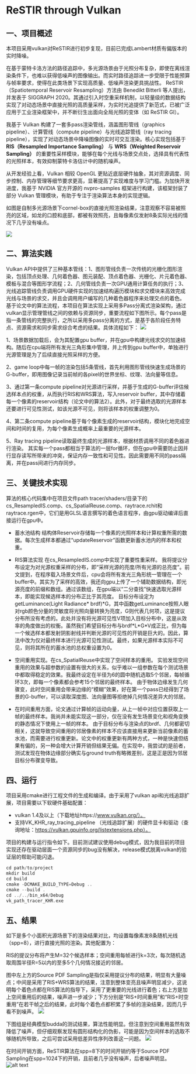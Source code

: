 # ReSTIR through Vulkan

## 一、项目概述
本项目采用vulkan对ReSTIR进行初步复现，目前已完成Lambert材质有偏版本的实时降噪。

在基于蒙特卡洛方法的路径追踪中，多光源场景由于光照分布复杂，即使在离线渲染条件下，也难以获得低噪声的图像输出。而实时路径追踪进一步受限于性能预算与帧率要求，使得在此类场景下实现高质量、低噪声渲染更具挑战性。
ReSTIR（Spatiotemporal Reservoir Resampling）方法由 Benedikt Bitterli 等人提出，并发表于 SIGGRAPH 2020。其通过引入时空重采样机制，以轻量级的数据结构实现了对动态场景中直接光照的高质量采样，为实时光追提供了新范式，已被广泛应用于工业渲染框架中，并不断衍生出面向全局光照的变体（如 ReSTIR GI）。

我基于 Vulkan 构建了一套多pass渲染管线，涵盖图形管线（graphics pipeline）、计算管线（compute pipeline）与光线追踪管线（ray tracing pipeline），实现了对动态场景中降噪图像的实时可交互渲染。核心实现包括基于 **RIS（Resampled Importance Sampling）** 与 **WRS（Weighted Reservoir Sampling）** 的重要性采样模块，能够在每个光线与场景交点处，选择具有代表性的光照样本，有效抑制蒙特卡洛估计中的随机噪声。

从开发经验上看，Vulkan 相较 OpenGL 更贴近底层硬件抽象，其对资源调度、同步控制、内存管理等细节要求更高，显著提高了实现难度与学习门槛。为加快开发进度，我基于 NVIDIA 官方开源的 nvpro-samples 框架进行构建，该框架封装了部分 Vulkan 管理模块，有助于专注于渲染算法本身的实现逻辑。

如图是自制多光源场景下cornel-box的直接光照渲染结果，注意观察不容易被照亮的区域，如龙的口腔和底部，都被有效照亮，且每像素仅发射8条实际光线的情况下几乎没有噪点。

![](./teaser.png)


## 二、算法实践

Vulkan API中提供了三种基本管线：1、图形管线负责一次传统的光栅化图形渲染，包括顶点处理、几何着色器、图元装配、顶点着色器、光栅化、片元着色器、模板与混合等图形学流程；2、几何管线负责一次GPU通用计算任务的执行；3、光线追踪管线负责调用GPU硬件实现的加速结构遍历模块和求交模块来高效完成光线与场景的求交，并且会调用用户编写的几种着色器程序来处理交点的着色。
基于论文中的算法流程，本项目在算法实现上采用多Pass分离式渲染架构，通过vulkan显示管理管线之间的依赖与资源同步，重要流程如下图所示。每个pass是指一条管线的完整执行，之所以采用多pass分离的方式，是基于各阶段任务特点、资源需求和同步需求综合考虑的结果。具体流程如下：
![](./image1.png)

1、场景数据加载后，会为其配置gpu buffer，并在gpu中构建光线求交的加速结构。随后在cpu端将所有发光三角形集中管理，并上传到gpu buffer中，单独进行光源管理是为了后续直接光照采样的方便。

2、game loop中每一帧的渲染包括5条管线，首先利用图形管线快速生成场景的G-buffer，即用图像记录当前帧的各pixel的世界坐标、纹理、法向量等信息。

3、通过第一条compute pipeline对光源进行采样，并基于生成的G-buffer评估候选样本点的权重，从而执行RIS和WRS算法，写入reservoir buffer，其中存储着每一个像素的reservoir结构（论文中的算法2）。此外，对于最终选取的光源样本还要进行可见性测试，如该光源不可见，则将该样本的权重调整为0。

4、第二条compute pipeline基于每个像素生成的reservoir结构，模块化地完成空间和时间的复用，为每个像素生成概率上最重要的光源样本。

5、Ray tracing pipeline读取最终生成的光源样本，根据材质调用不同的着色器进行渲染。
其实每一个pass都相当于算法的一层for循环，但在gpu中需要防止因并行显存读写所带来的冲突，保证内存一致性和可见性。因此需要用不同的pass隔离，并在pass间进行内存同步。

## 三、关键技术实现
算法的核心代码集中在项目文件path tracer/shaders/目录下的cs_ResampledIS.comp、cs_SpatialReuse.comp、raytrace.rchit和raytrace.rgen中，它们是用GLSL语言撰写的着色语言程序，由gpu驱动编译后直接运行在gpu中。
- 蓄水池结构
结构体Reservoir存储每一个像素的光照样本和计算权重所需的数据。每次生成样本都通过“updateReservoir”函数更新蓄水池内的样本和权重。

- RIS算法实现
在cs_ResampledIS.comp中实现了重要性重采样。
我将提议分布设定为对光源权重采样的分布，即“采样光源的亮度/所有光源的总亮度”。前文提到，在程序载入场景文件后，cpu会将所有发光三角形统一管理在一个buffer中。其实为了采样的高效，我还向gpu上传了一个辅助数据结构，即光源亮度的前缀和数组。通过该数组，在gpu端以“二分查找”快速选取光源样本，即能实现候选样本的分布正比于其亮度。
目标分布设定为getLuminance(Light Radiance* brdf)\*G，其中函数getLuminance按照人眼对rgb颜色分量的灵敏度将光照向量转换为亮度，G则代表几何项，这是提议分布所没有考虑的。此处并没有将光源可见性V项加入目标分布中，这是从效率的角度做出的权衡。虽然我们希望目标分布与brdf\*L\*G\*V成正比，但为每一个候选样本都发射阴影射线并判断光源的可见性的开销是巨大的。因此，算法中改为仅对最终样本进行光源可见性测试。最终，如果光源样本实际不可见，则将其所在的蓄水池的总权重设置为0。

- 空间重用实现。在cs_SpatialReuse中实现了空间样本的重用。
实验发现空间重用的效果与超参数的设置有很大的关系，似乎难以一组参数在每个测试场景中都取得稳定的效果。我最终设定在半径为6的圆中随机选取5个邻居，每帧循环3次，即每一个像素都会参考15个邻居的最终样本。
由于物体边缘发生几何骤变，此时空间重用会带来边缘的“模糊”效果，好在第一个pass已经得到了场景的G-buffer，可以读取深度图、法向量图等拒绝掉几何情况差异大的邻居。

- 在时间重用方面，论文通过计算帧的运动向量，从上一帧中对应位置获取上一帧的最终样本。我尚并未能实现这一部分，仅在没有发生场景变化和视角变换的静态情况下使用上一帧的样本。
由于目标分布与渲染点的brdf、几何都密切相关，这就导致空间重用的邻居像素的样本不应该直接用来更新当前像素的蓄水池，而需要进行权重更新。论文中的权重更新有两种方式，一种是快速但结果有偏的，另一种会增大计算开销但结果无偏。在实现中，我尝试的是前者，测试发现在物体边缘部分确实与ground truth有略微差别，这是正是因为邻居目标分布骤变导致。


## 四、运行
项目采用cmake进行工程文件的生成和编译。由于采用了vulkan api和光线追踪扩展，项目需要以下软硬件基础配置：

- vulkan 1.4及以上（下载地址https://www.vulkan.org/）。
- 支持VK_KHR_ray_tracing_pipeline （光线追踪扩展）的硬件显卡和驱动（查询地址：https://vulkan.gpuinfo.org/listextensions.php）。

项目的构建与运行指令如下。目前测试建议使用debug模式，因为我目前的项目实现还存在驱动层面一个资源同步的bug没有解决，release模式脱离vulkan的验证层的帮助可能闪退。

```c++
cd path/to/project
mkdir build
cd build
cmake -DCMAKE_BUILD_TYPE=Debug ..
cmake --build .
cd ../../bin_x64/Debug
vk_path_tracer_KHR.exe
```

## 五、结果

如下是多个小面积光源场景下的渲染结果对比，均设置每像素发8条随机光线（spp=8），进行直接光照的渲染。其他配置为：

RIS的提议分布将产生M=32个候选样本；空间重用每帧进行k=3次，每次随机选取周围半径R=5以内的至多5个几何情况接近的邻居。

图中左上方的Source PDF Sampling是指仅采用提议分布的结果，明显有大量噪点；中间是采用了RIS+WRS算法的结果，注意到整体变亮且噪声明显减少，这说明每个着色点都在RIS算法的指导下，采用了更重要的光线进行着色；右上方是加上空间重用后的结果，噪声进一步减少；下方分别是“RIS+时间重用”和“RIS+时空重用”在若干帧之后的结果，此时每个着色点都积累了多帧的渲染结果，因而几乎看不到噪声。
![](./image2.png)

下图组是经典模型budda的测试结果，算法性能明显。但注意到空间重用虽然有效降低了噪声，但仔细观察发现有圆形结构化的伪影，可能是因为空间样本的选取不够随机所导致，之后可尝试采用低差异性序列改善这一问题。
![](./image3.png)

在时间开销方面，ReSTIR算法在spp=8下的时间开销约等于Source PDF Sampling在spp=1024下的开销，且前者几乎没有噪声，后者噪声明显。
![alt text](image.png)
